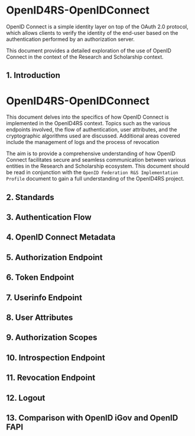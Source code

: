 # OpenID4RS-OpenIDConnect

OpenID Connect is a simple identity layer on top of the OAuth 2.0 protocol,
which allows clients to verify the identity of the end-user based on
the authentication performed by an authorization server.

This document provides a detailed exploration of the use of OpenID Connect
in the context of the Research and Scholarship context.

## 1. Introduction

# OpenID4RS-OpenIDConnect

This document delves into the specifics of how OpenID Connect
is implemented in the OpenID4RS context. Topics such as the various
endpoints involved, the flow of authentication, user attributes, and the
cryptographic algorithms used are discussed. Additional areas covered
include the management of logs and the process of revocation

The aim is to provide a comprehensive understanding of how OpenID Connect
facilitates secure and seamless communication between various entities in
the Research and Scholarship ecosystem. This document should be read in
conjunction with the `OpenID Federation R&S Implementation Profile` document
to gain a full understanding of the OpenID4RS project.

## 2. Standards
## 3. Authentication Flow
## 4. OpenID Connect Metadata
## 5. Authorization Endpoint
## 6. Token Endpoint
## 7. Userinfo Endpoint
## 8. User Attributes
## 9. Authorization Scopes
## 10. Introspection Endpoint
## 11. Revocation Endpoint
## 12. Logout
## 13. Comparison with OpenID iGov and OpenID FAPI
